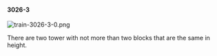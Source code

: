 #### 3026-3
![train-3026-3-0.png](https://github.com/lil-lab/nlvr/raw/master/nlvr/train/images/50/train-3026-3-0.png "train-3026-3-0.png")

There are two tower with not more than two blocks that are the same in height.